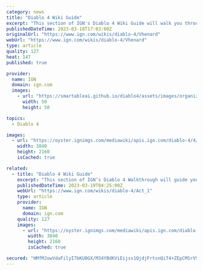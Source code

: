 ```yaml
---
category: news
title: "Diablo 4 Wiki Guide"
excerpt: "This section of IGN's Diablo 4 Wiki Guide will walk you through how to approach her boss fight. Vhenard is a tricky boss fight, as she requires a lot of moving around and patience. In order to take ..."
publishedDateTime: 2023-03-18T17:03:00Z
originalUrl: "https://www.ign.com/wikis/diablo-4/Vhenard"
webUrl: "https://www.ign.com/wikis/diablo-4/Vhenard"
type: article
quality: 127
heat: 147
published: true

provider:
  name: IGN
  domain: ign.com
  images:
    - url: "https://smartableai.github.io/diablo4/assets/images/organizations/ign.com-50x50.jpg"
      width: 50
      height: 50

topics:
  - Diablo 4

images:
  - url: "https://oyster.ignimgs.com/mediawiki/apis.ign.com/diablo-4/4/41/D4-Vhenard-1.JPG"
    width: 3840
    height: 2160
    isCached: true

related:
  - title: "Diablo 4 Wiki Guide"
    excerpt: "This section of IGN’s Diablo 4 Walkthrough will guide you through the game’s first Act, called A Cold and Iron Faith. This is also when the world ..."
    publishedDateTime: 2023-03-19T04:25:00Z
    webUrl: "https://www.ign.com/wikis/diablo-4/Act_1"
    type: article
    provider:
      name: IGN
      domain: ign.com
    quality: 127
    images:
      - url: "https://oyster.ignimgs.com/mediawiki/apis.ign.com/diablo-4/5/51/Diablo4-act_1-1.JPG"
        width: 3840
        height: 2160
        isCached: true

secured: "HMfMJowVdaFilyI7bKU0GX/M34YBdKViEijss1QjdjFrtsnQiT4+ZEpCMSrVSBwqVlFXCgrxknriChxwEJVtqQe0HBe1U4lX0jmohYj6CVRJTS7GFA/Sr8STF9wP78NtPxNmgf/vRjLtW6S7dmprIY2MG1hqsGnDd95dzlRpywlPVPLRQbLbrt+wIXB4C06/vMspB7WducU8KXIFk5EqhQr15aIhKIFuEpOW2G7usvDGdqqnQgZ8oINwtNCRtIF2jzFsOe//scUiOL4YKBVNvJUj+zltWuUo/meegT5fMFZIDz8POR1RdC9Oh+D6GTJJ/tJSKXNlcB6+X01NY6kYDY7rTuyV5+vx+VL6cvw30kQ=;kUhw3hIFENbEOChXorkv6w=="
---
```



